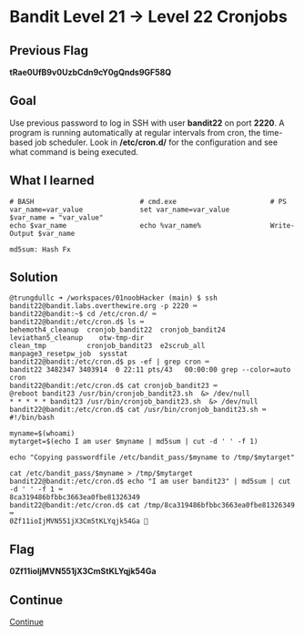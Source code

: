 # Bandit Level 21 → Level 22 Cronjobs

## Previous Flag
<b>tRae0UfB9v0UzbCdn9cY0gQnds9GF58Q</b>

## Goal
Use previous password to log in SSH with user <b>bandit22</b> on port <b>2220</b>. A program is running automatically at regular intervals from cron, the time-based job scheduler. Look in <b>/etc/cron.d/</b> for the configuration and see what command is being executed.

## What I learned
```
# BASH                          # cmd.exe                       # PS
var_name=var_value              set var_name=var_value          $var_name = "var_value"
echo $var_name                  echo %var_name%                 Write-Output $var_name

md5sum: Hash Fx
```

## Solution
```
@trungdullc ➜ /workspaces/01noobHacker (main) $ ssh bandit22@bandit.labs.overthewire.org -p 2220 ⌨️
bandit22@bandit:~$ cd /etc/cron.d/ ⌨️
bandit22@bandit:/etc/cron.d$ ls ⌨️
behemoth4_cleanup  cronjob_bandit22  cronjob_bandit24  leviathan5_cleanup    otw-tmp-dir
clean_tmp          cronjob_bandit23  e2scrub_all       manpage3_resetpw_job  sysstat
bandit22@bandit:/etc/cron.d$ ps -ef | grep cron ⌨️
bandit22 3482347 3403914  0 22:11 pts/43   00:00:00 grep --color=auto cron
bandit22@bandit:/etc/cron.d$ cat cronjob_bandit23 ⌨️
@reboot bandit23 /usr/bin/cronjob_bandit23.sh  &> /dev/null
* * * * * bandit23 /usr/bin/cronjob_bandit23.sh  &> /dev/null
bandit22@bandit:/etc/cron.d$ cat /usr/bin/cronjob_bandit23.sh ⌨️
#!/bin/bash

myname=$(whoami)
mytarget=$(echo I am user $myname | md5sum | cut -d ' ' -f 1)

echo "Copying passwordfile /etc/bandit_pass/$myname to /tmp/$mytarget"

cat /etc/bandit_pass/$myname > /tmp/$mytarget
bandit22@bandit:/etc/cron.d$ echo "I am user bandit23" | md5sum | cut -d ' ' -f 1 ⌨️
8ca319486bfbbc3663ea0fbe81326349
bandit22@bandit:/etc/cron.d$ cat /tmp/8ca319486bfbbc3663ea0fbe81326349 ⌨️
0Zf11ioIjMVN551jX3CmStKLYqjk54Ga 🔐
```

## Flag
<b>0Zf11ioIjMVN551jX3CmStKLYqjk54Ga</b>

## Continue
[Continue](/overthewire/Natas0000.md)